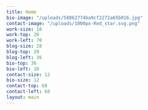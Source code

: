 ```yaml
---
title: Home
bio-image: "/uploads/58862774ba9cf2272a65b016.jpg"
contact-image: "/uploads/1000px-Red_star.svg.png"
work-size: 18
work-top: 20
work-left: 70
blog-size: 28
blog-top: 20
blog-left: 36
bio-top: 36
bio-left: 10
contact-size: 12
bio-size: 12
contact-top: 68
contact-left: 68
layout: main
---
```


